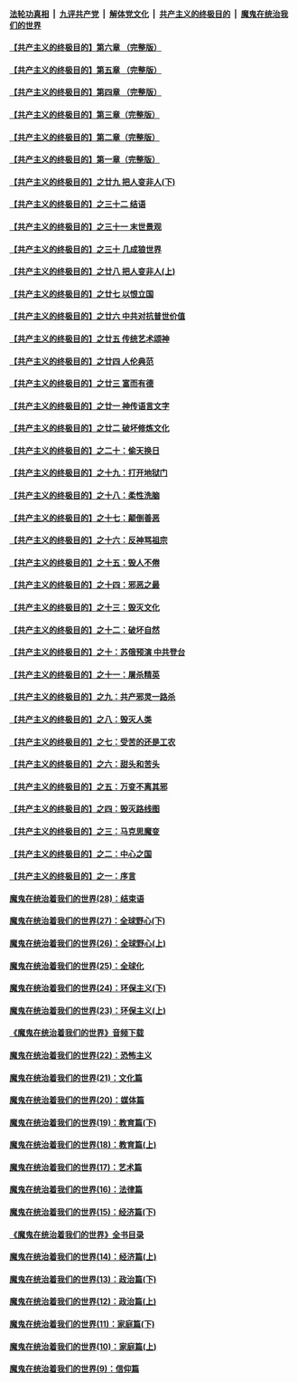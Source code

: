 

####  [法轮功真相](../../../../basic/blob/master/README.md?t=04070801) &nbsp;|&nbsp; [九评共产党](../../../../9ping.md/blob/master/README.md?t=04070801) &nbsp;|&nbsp; [解体党文化](../../../../jtdwh.md/blob/master/README.md?t=04070801)  &nbsp;|&nbsp; [共产主义的终极目的](../../../../gczydzjmd.md/blob/master/README.md?t=04070801) &nbsp;|&nbsp; [魔鬼在统治我们的世界](../../../../mgztzwmdsj.md/blob/master/README.md?t=04070801) 

#### [【共产主义的终极目的】第六章 （完整版）](../pages/nsc422/n11428913.md?t=04070801) 

#### [【共产主义的终极目的】第五章 （完整版）](../pages/nsc422/n11428912.md?t=04070801) 

#### [【共产主义的终极目的】第四章 （完整版）](../pages/nsc422/n11428907.md?t=04070801) 

#### [【共产主义的终极目的】第三章（完整版）](../pages/nsc422/n11428848.md?t=04070801) 

#### [【共产主义的终极目的】第二章（完整版）](../pages/nsc422/n11428831.md?t=04070801) 

#### [【共产主义的终极目的】第一章（完整版）](../pages/nsc422/n11417651.md?t=04070801) 

#### [【共产主义的终极目的】之廿九 把人变非人(下)](../pages/nsc422/n11344140.md?t=04070801) 

#### [【共产主义的终极目的】之三十二 结语](../pages/nsc422/n11360535.md?t=04070801) 

#### [【共产主义的终极目的】之三十一 末世景观](../pages/nsc422/n11351129.md?t=04070801) 

#### [【共产主义的终极目的】之三十 几成狼世界](../pages/nsc422/n11348280.md?t=04070801) 

#### [【共产主义的终极目的】之廿八 把人变非人(上)](../pages/nsc422/n11340492.md?t=04070801) 

#### [【共产主义的终极目的】之廿七 以恨立国](../pages/nsc422/n11336944.md?t=04070801) 

#### [【共产主义的终极目的】之廿六 中共对抗普世价值](../pages/nsc422/n11324785.md?t=04070801) 

#### [【共产主义的终极目的】之廿五 传统艺术颂神](../pages/nsc422/n11296396.md?t=04070801) 

#### [【共产主义的终极目的】之廿四 人伦典范](../pages/nsc422/n11296397.md?t=04070801) 

#### [【共产主义的终极目的】之廿三 富而有德](../pages/nsc422/n11283598.md?t=04070801) 

#### [【共产主义的终极目的】之廿一 神传语言文字](../pages/nsc422/n11263265.md?t=04070801) 

#### [【共产主义的终极目的】之廿二 破坏修炼文化](../pages/nsc422/n11245728.md?t=04070801) 

#### [【共产主义的终极目的】之二十：偷天换日](../pages/nsc422/n11238846.md?t=04070801) 

#### [【共产主义的终极目的】之十九：打开地狱门](../pages/nsc422/n11206376.md?t=04070801) 

#### [【共产主义的终极目的】之十八：柔性洗脑](../pages/nsc422/n11199994.md?t=04070801) 

#### [【共产主义的终极目的】之十七：颠倒善恶](../pages/nsc422/n11179782.md?t=04070801) 

#### [【共产主义的终极目的】之十六：反神骂祖宗](../pages/nsc422/n11166798.md?t=04070801) 

#### [【共产主义的终极目的】之十五：毁人不倦](../pages/nsc422/n11166792.md?t=04070801) 

#### [【共产主义的终极目的】之十四：邪恶之最](../pages/nsc422/n11150249.md?t=04070801) 

#### [【共产主义的终极目的】之十三：毁灭文化](../pages/nsc422/n11135227.md?t=04070801) 

#### [【共产主义的终极目的】之十二：破坏自然](../pages/nsc422/n11135214.md?t=04070801) 

#### [【共产主义的终极目的】之十：苏俄预演 中共登台](../pages/nsc422/n11118424.md?t=04070801) 

#### [【共产主义的终极目的】之十一：屠杀精英](../pages/nsc422/n11118442.md?t=04070801) 

#### [【共产主义的终极目的】之九：共产邪灵一路杀](../pages/nsc422/n11114139.md?t=04070801) 

#### [【共产主义的终极目的】之八：毁灭人类](../pages/nsc422/n11108503.md?t=04070801) 

#### [【共产主义的终极目的】之七：受苦的还是工农](../pages/nsc422/n11101809.md?t=04070801) 

#### [【共产主义的终极目的】之六：甜头和苦头](../pages/nsc422/n11096971.md?t=04070801) 

#### [【共产主义的终极目的】之五：万变不离其邪](../pages/nsc422/n11091285.md?t=04070801) 

#### [【共产主义的终极目的】之四：毁灭路线图](../pages/nsc422/n11086284.md?t=04070801) 

#### [【共产主义的终极目的】之三：马克思魔变](../pages/nsc422/n11061941.md?t=04070801) 

#### [【共产主义的终极目的】之二：中心之国](../pages/nsc422/n11047728.md?t=04070801) 

#### [【共产主义的终极目的】之一：序言](../pages/nsc422/n11086077.md?t=04070801) 

#### [魔鬼在统治着我们的世界(28)：结束语](../pages/nsc422/n10936246.md?t=04070801) 

#### [魔鬼在统治着我们的世界(27)：全球野心(下)](../pages/nsc422/n10928319.md?t=04070801) 

#### [魔鬼在统治着我们的世界(26)：全球野心(上)](../pages/nsc422/n10900318.md?t=04070801) 

#### [魔鬼在统治着我们的世界(25)：全球化](../pages/nsc422/n10788205.md?t=04070801) 

#### [魔鬼在统治着我们的世界(24)：环保主义(下)](../pages/nsc422/n10695307.md?t=04070801) 

#### [魔鬼在统治着我们的世界(23)：环保主义(上)](../pages/nsc422/n10688613.md?t=04070801) 

#### [《魔鬼在统治着我们的世界》音频下载](../pages/nsc422/n10635553.md?t=04070801) 

#### [魔鬼在统治着我们的世界(22)：恐怖主义](../pages/nsc422/n10614727.md?t=04070801) 

#### [魔鬼在统治着我们的世界(21)：文化篇](../pages/nsc422/n10597706.md?t=04070801) 

#### [魔鬼在统治着我们的世界(20)：媒体篇](../pages/nsc422/n10586579.md?t=04070801) 

#### [魔鬼在统治着我们的世界(19)：教育篇(下)](../pages/nsc422/n10564808.md?t=04070801) 

#### [魔鬼在统治着我们的世界(18)：教育篇(上)](../pages/nsc422/n10526970.md?t=04070801) 

#### [魔鬼在统治着我们的世界(17)：艺术篇](../pages/nsc422/n10499093.md?t=04070801) 

#### [魔鬼在统治着我们的世界(16)：法律篇](../pages/nsc422/n10485969.md?t=04070801) 

#### [魔鬼在统治着我们的世界(15)：经济篇(下)](../pages/nsc422/n10469975.md?t=04070801) 

#### [《魔鬼在统治着我们的世界》全书目录](../pages/nsc422/n10464261.md?t=04070801) 

#### [魔鬼在统治着我们的世界(14)：经济篇(上)](../pages/nsc422/n10457370.md?t=04070801) 

#### [魔鬼在统治着我们的世界(13)：政治篇(下)](../pages/nsc422/n10448270.md?t=04070801) 

#### [魔鬼在统治着我们的世界(12)：政治篇(上)](../pages/nsc422/n10444576.md?t=04070801) 

#### [魔鬼在统治着我们的世界(11)：家庭篇(下)](../pages/nsc422/n10440961.md?t=04070801) 

#### [魔鬼在统治着我们的世界(10)：家庭篇(上)](../pages/nsc422/n10435448.md?t=04070801) 

#### [魔鬼在统治着我们的世界(9)：信仰篇](../pages/nsc422/n10432159.md?t=04070801) 

